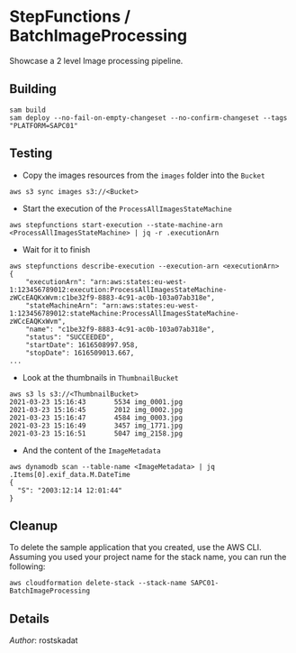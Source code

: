 # StepFunctions / BatchImageProcessing

Showcase a 2 level Image processing pipeline.

## Building

```shell
sam build 
sam deploy --no-fail-on-empty-changeset --no-confirm-changeset --tags "PLATFORM=SAPC01" 
``` 

## Testing

* Copy the images resources from the `images` folder into the `Bucket`

```shell
aws s3 sync images s3://<Bucket>
```

* Start the execution of the `ProcessAllImagesStateMachine`

```shell
aws stepfunctions start-execution --state-machine-arn <ProcessAllImagesStateMachine> | jq -r .executionArn
```

* Wait for it to finish

```shell
aws stepfunctions describe-execution --execution-arn <executionArn>
{
    "executionArn": "arn:aws:states:eu-west-1:123456789012:execution:ProcessAllImagesStateMachine-zWCcEAQKxWvm:c1be32f9-8883-4c91-ac0b-103a07ab318e",
    "stateMachineArn": "arn:aws:states:eu-west-1:123456789012:stateMachine:ProcessAllImagesStateMachine-zWCcEAQKxWvm",
    "name": "c1be32f9-8883-4c91-ac0b-103a07ab318e",
    "status": "SUCCEEDED",
    "startDate": 1616508997.958,
    "stopDate": 1616509013.667,
...
```

* Look at the thumbnails in `ThumbnailBucket`

```shell
aws s3 ls s3://<ThumbnailBucket>
2021-03-23 15:16:43       5534 img_0001.jpg
2021-03-23 15:16:45       2012 img_0002.jpg
2021-03-23 15:16:47       4584 img_0003.jpg
2021-03-23 15:16:49       3457 img_1771.jpg
2021-03-23 15:16:51       5047 img_2158.jpg
```

* And the content of the `ImageMetadata`

```shell
aws dynamodb scan --table-name <ImageMetadata> | jq .Items[0].exif_data.M.DateTime
{
  "S": "2003:12:14 12:01:44"
}
```

## Cleanup

To delete the sample application that you created, use the AWS CLI. Assuming you used your project name for the stack name, you can run the following:

```shell
aws cloudformation delete-stack --stack-name SAPC01-BatchImageProcessing
```

## Details

*Author*: rostskadat
